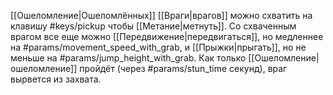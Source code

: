 [[Ошеломление|Ошеломлённых]] [[Враги|врагов]] можно схватить на клавишу #keys/pickup чтобы [[Метание|метнуть]]. Со схваченным врагом все еще можно [[Передвижение|передвигаться]], но медленнее на #params/movement_speed_with_grab, и [[Прыжки|прыгать]], но не меньше на #params/jump_height_with_grab. Как только [[Ошеломление|ошеломление]] пройдёт (через #params/stun_time секунд), враг вырвется из захвата.